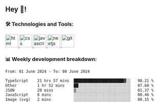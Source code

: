 ## Hey 👋!

###  🛠 Technologies and Tools:
 
 <a href="https://developer.mozilla.org/en-US/docs/Web/HTML" target="_blank"> <img src="https://www.vectorlogo.zone/logos/w3_html5/w3_html5-icon.svg" alt="html" width="40" height="40"/> </a>
 <a href="https://developer.mozilla.org/en-US/docs/Web/CSS" target="_blank"> <img src="https://user-images.githubusercontent.com/67515119/120896181-18628280-c629-11eb-86b4-3a5814712431.png" alt="css" width="40" height="40"/> </a>
 <a href="https://developer.mozilla.org/en-US/docs/Web/JavaScript" target="_blank"> <img src="https://cdn.worldvectorlogo.com/logos/javascript-1.svg" alt="javascript" width="40" height="40"/> </a>
 <a href="https://nextjs.org/" target="_blank"> <img src="https://cdn.worldvectorlogo.com/logos/next-js.svg" alt="nextjs" width="40" height="40"/> </a>
 <a href="https://git-scm.com/" target="_blank"> <img src="https://www.vectorlogo.zone/logos/git-scm/git-scm-icon.svg" alt="git" width="40" height="40"/> </a>

 
### 📊 Weekly development breakdown:

<!--START_SECTION:waka-->

```txt
From: 01 June 2024 - To: 08 June 2024

TypeScript    21 hrs 57 mins  ██████████████████████▓░░   90.21 %
Other         1 hr 52 mins    ██░░░░░░░░░░░░░░░░░░░░░░░   07.68 %
JSON          20 mins         ▒░░░░░░░░░░░░░░░░░░░░░░░░   01.37 %
JavaScript    6 mins          ░░░░░░░░░░░░░░░░░░░░░░░░░   00.46 %
Image (svg)   2 mins          ░░░░░░░░░░░░░░░░░░░░░░░░░   00.15 %
```

<!--END_SECTION:waka-->


